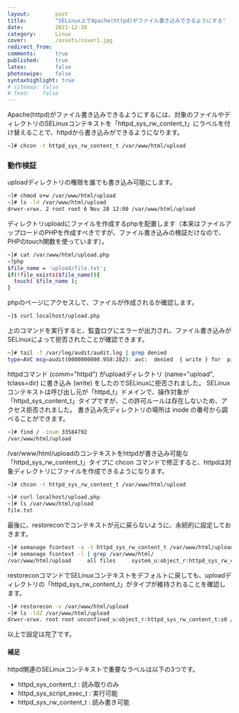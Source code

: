 ```yaml
---
layout:        post
title:         "SELinux上でApache(httpd)がファイル書き込みできるようにする"
date:          2021-12-10
category:      Linux
cover:         /assets/cover1.jpg
redirect_from:
comments:      true
published:     true
latex:         false
photoswipe:    false
syntaxhighlight: true
# sitemap: false
# feed:    false
---
```


Apache(httpd)がファイル書き込みできるようにするには、対象のファイルやディレクトリのSELinuxコンテキストを「httpd_sys_rw_content_t」にラベルを付け替えることで、httpdから書き込みができるようになります。

```bash
~]# chcon -t httpd_sys_rw_content_t /var/www/html/upload
```

### 動作検証

uploadディレクトリの権限を誰でも書き込み可能にします。
```bash
~]# chmod o+w /var/www/html/upload
~]# ls -ld /var/www/html/upload
drwxr-xrwx. 2 root root 6 Nov 28 12:00 /var/www/html/upload
```
ディレクトリuploadにファイルを作成するphpを配置します（本来はファイルアップロードのPHPを作成すべきですが、ファイル書き込みの検証だけなので、PHPのtouch関数を使っています）。
```bash
~]# cat /var/www/html/upload.php
<?php
$file_name = 'upload/file.txt';
if(!file_exists($file_name)){
  touch( $file_name );
}
```
phpのページにアクセスして、ファイルが作成されるか確認します。
```bash
~]$ curl localhost/upload.php
```
上のコマンドを実行すると、監査ログにエラーが出力され、ファイル書き込みがSELinuxによって拒否されたことが確認できます。
```bash
~]# tail -f /var/log/audit/audit.log | grep denied
type=AVC msg=audit(0000000000.958:282): avc:  denied  { write } for  pid=1647 comm="httpd" name="upload" dev="dm-0" ino=33584792 scontext=system_u:system_r:httpd_t:s0 tcontext=unconfined_u:object_r:httpd_sys_content_t:s0 tclass=dir permissive=0
```
httpdコマンド (comm="httpd") がuploadディレクトリ (name="upload", tclass=dir) に書き込み (write) をしたのでSELinuxに拒否されました。
SELinuxコンテキストは呼び出し元が「httpd_t」ドメインで、操作対象が「httpd_sys_content_t」タイプですが、この許可ルールは存在しないため、アクセス拒否されました。
書き込み先ディレクトリの場所は inode の番号から調べることができます。
```bash
~]# find / -inum 33584792
/var/www/html/upload
```
/var/www/html/uploadのコンテキストをhttpdが書き込み可能な「httpd_sys_rw_content_t」タイプに chcon コマンドで修正すると、httpdは対象ディレクトリにファイルを作成できるようになります。
```bash
~]# chcon -t httpd_sys_rw_content_t /var/www/html/upload

~]# curl localhost/upload.php
~]# ls /var/www/html/upload
file.txt
```
最後に、restoreconでコンテキストが元に戻らないように、永続的に設定しておきます。
```bash
~]# semanage fcontext -a -t httpd_sys_rw_content_t /var/www/html/upload
~]# semanage fcontext -l | grep /var/www/html/
/var/www/html/upload     all files     system_u:object_r:httpd_sys_rw_content_t:s0
```
restoreconコマンドでSELinuxコンテキストをデフォルトに戻しても、uploadディレクトリの「httpd_sys_rw_content_t」がタイプが維持されることを確認します。
```bash
~]# restorecon -v /var/www/html/upload
~]# ls -ldZ /var/www/html/upload
drwxr-xrwx. root root unconfined_u:object_r:httpd_sys_rw_content_t:s0 /var/www/html/upload
```
以上で設定は完了です。

#### 補足

httpd関連のSELinuxコンテキストで重要なラベルは以下の3つです。
- httpd_sys_content_t : 読み取りのみ
- httpd_sys_script_exec_t : 実行可能
- httpd_sys_rw_content_t : 読み書き可能
